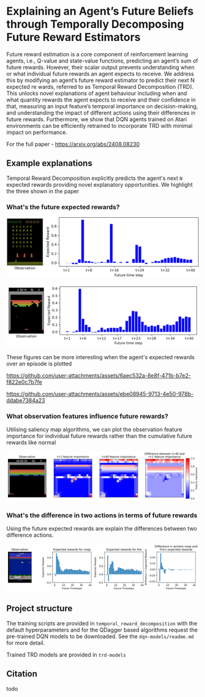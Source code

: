 # Explaining an Agent’s Future Beliefs through Temporally Decomposing Future Reward Estimators

Future reward estimation is a core component of reinforcement learning agents, i.e., Q-value and state-value functions, predicting an agent’s sum of future rewards. However, their scalar output prevents understanding when or what individual future rewards an agent expects to receive. We address this by modifying an agent’s future reward estimator to predict their next N expected re wards, referred to as Temporal Reward Decomposition (TRD). This unlocks novel explanations of agent behaviour including when and what quantity rewards the agent expects to receive and their confidence in that, measuring an input feature’s temporal importance on decision-making, and understanding the impact of different actions using their differences in future rewards. Furthermore, we show that DQN agents trained on Atari environments can be efficiently retrained to incorporate TRD with minimal impact on performance.

For the full paper - https://arxiv.org/abs/2408.08230

## Example explanations
Temporal Reward Decomposition explicitly predicts the agent's next `N` expected rewards providing novel explanatory opportunities. We highlight the three shown in the paper

### What's the future expected rewards?

![Example future rewards for Atari Space Invaders](figs/SpaceInvaders-expected-reward.png)

![Example future rewards for Atari Breakout](figs/Breakout-expected-rewards.png)

These figures can be more interesting when the agent's expected rewards over an episode is plotted

https://github.com/user-attachments/assets/6aec532a-8e8f-471b-b7e2-f822e0c7b7fe

https://github.com/user-attachments/assets/ebe08945-9713-4e50-978b-ddabe7384a23

### What observation features influence future rewards?

Utilising saliency map algorithms, we can plot the observation feature importance for individual future rewards rather than the cumulative future rewards like normal

![Observation feature importance for Atari Breakout environment](figs/Breakout-feature-importance.png)

### What's the difference in two actions in terms of future rewards

Using the future expected rewards are explain the differences between two difference actions. 

![Example constrastive explanation for Atari Seaquest environment](figs/Seaquest-Contrastive-Explanation.png)

## Project structure

The training scripts are provided in `temporal_reward_decomposition` with the default hyperparameters and for the QDagger based algorithms request the pre-trained DQN models to be downloaded. See the `dqn-models/readme.md` for more detail.

Trained TRD models are provided in `trd-models`

## Citation

todo
